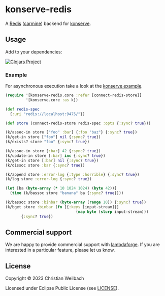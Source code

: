 # konserve-redis

A [Redis](https://redis.io/) ([carmine](https://github.com/ptaoussanis/carmine))
backend for [konserve](https://github.com/replikativ/konserve).

## Usage

Add to your dependencies:

[![Clojars Project](http://clojars.org/io.replikativ/konserve-redis/latest-version.svg)](http://clojars.org/io.replikativ/konserve-redis)

### Example

For asynchronous execution take a look at the [konserve example](https://github.com/replikativ/konserve#asynchronous-execution).

``` clojure
(require '[konserve-redis.core :refer [connect-redis-store]]
         '[konserve.core :as k])

(def redis-spec
  {:uri "redis://localhost:9475/"})

(def store (connect-redis-store redis-spec :opts {:sync? true}))

(k/assoc-in store ["foo" :bar] {:foo "baz"} {:sync? true})
(k/get-in store ["foo"] nil {:sync? true})
(k/exists? store "foo" {:sync? true})

(k/assoc-in store [:bar] 42 {:sync? true})
(k/update-in store [:bar] inc {:sync? true})
(k/get-in store [:bar] nil {:sync? true})
(k/dissoc store :bar {:sync? true})

(k/append store :error-log {:type :horrible} {:sync? true})
(k/log store :error-log {:sync? true})

(let [ba (byte-array (* 10 1024 1024) (byte 42))]
  (time (k/bassoc store "banana" ba {:sync? true})))

(k/bassoc store :binbar (byte-array (range 10)) {:sync? true})
(k/bget store :binbar (fn [{:keys [input-stream]}]
                               (map byte (slurp input-stream)))
       {:sync? true})

```

## Commercial support

We are happy to provide commercial support with
[lambdaforge](https://lambdaforge.io). If you are interested in a particular
feature, please let us know.

## License

Copyright © 2023 Christian Weilbach

Licensed under Eclipse Public License (see [LICENSE](LICENSE)).
